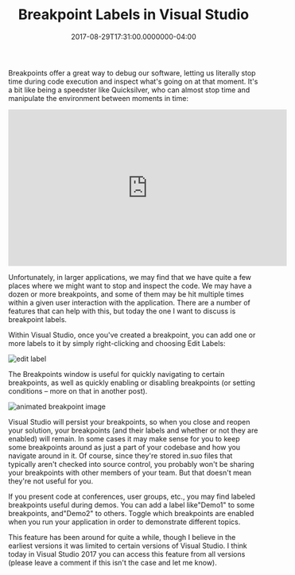 ﻿---
title: Breakpoint Labels in Visual Studio
date: "2017-08-29T17:31:00.0000000-04:00"
description: >
featuredImage: /img/breakpoint-labels-in-visual-studio.png
---

Breakpoints offer a great way to debug our software, letting us literally stop time during code execution and inspect what's going on at that moment. It's a bit like being a speedster like Quicksilver, who can almost stop time and manipulate the environment between moments in time:

<iframe width="560" height="315" src="https://www.youtube.com/embed/4LIcOFvWqjk" frameborder="0" allowfullscreen="allowfullscreen"></iframe>

Unfortunately, in larger applications, we may find that we have quite a few places where we might want to stop and inspect the code. We may have a dozen or more breakpoints, and some of them may be hit multiple times within a given user interaction with the application. There are a number of features that can help with this, but today the one I want to discuss is breakpoint labels.

Within Visual Studio, once you've created a breakpoint, you can add one or more labels to it by simply right-clicking and choosing Edit Labels:

![edit label](/img/edit-breakpoint-label.png)

The Breakpoints window is useful for quickly navigating to certain breakpoints, as well as quickly enabling or disabling breakpoints (or setting conditions – more on that in another post).

<img src="/img/breakpoints.gif" alt="animated breakpoint image" />

Visual Studio will persist your breakpoints, so when you close and reopen your solution, your breakpoints (and their labels and whether or not they are enabled) will remain. In some cases it may make sense for you to keep some breakpoints around as just a part of your codebase and how you navigate around in it. Of course, since they're stored in.suo files that typically aren't checked into source control, you probably won't be sharing your breakpoints with other members of your team. But that doesn't mean they're not useful for you.

If you present code at conferences, user groups, etc., you may find labeled breakpoints useful during demos. You can add a label like"Demo1" to some breakpoints, and"Demo2" to others. Toggle which breakpoints are enabled when you run your application in order to demonstrate different topics.

This feature has been around for quite a while, though I believe in the earliest versions it was limited to certain versions of Visual Studio. I think today in Visual Studio 2017 you can access this feature from all versions (please leave a comment if this isn't the case and let me know).

